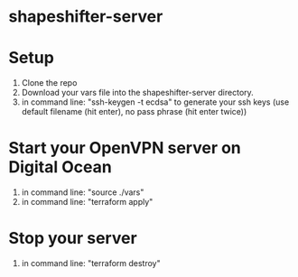 # shapeshifter-server

# Setup
1. Clone the repo
2. Download your vars file into the shapeshifter-server directory.
3. in command line: "ssh-keygen -t ecdsa" to generate your ssh keys (use default filename (hit enter), no pass phrase (hit enter twice))

# Start your OpenVPN server on Digital Ocean
1. in command line: "source ./vars"
2. in command line: "terraform apply"

# Stop your server
1. in command line: "terraform destroy"
